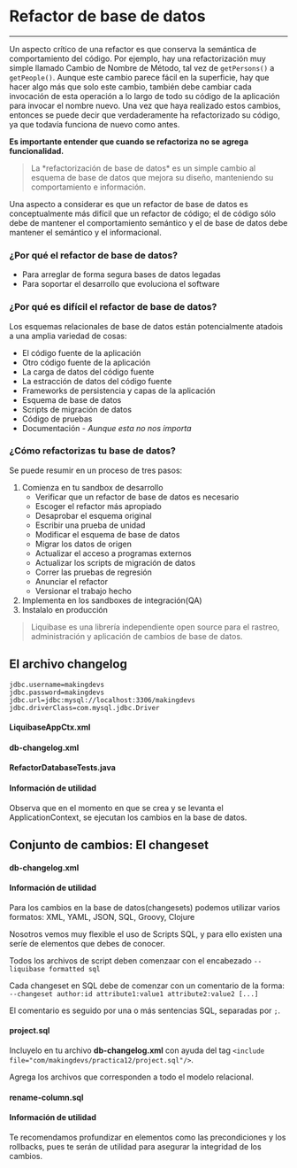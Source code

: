 # Refactor de base de datos

------

Un aspecto crítico de una refactor es que conserva la semántica de comportamiento del código. Por ejemplo, hay una refactorización muy simple llamado Cambio de Nombre de Método, tal vez de `getPersons()` a `getPeople()`. Aunque este cambio parece fácil en la superficie, hay que hacer algo más que solo este cambio, también debe cambiar cada invocación de esta operación a lo largo de todo su código de la aplicación para invocar el nombre nuevo. Una vez que haya realizado estos cambios, entonces se puede decir que verdaderamente ha refactorizado su código, ya que todavía funciona de nuevo como antes.

**Es importante entender que cuando se refactoriza **no** se agrega funcionalidad.**

<blockquote>
  <p>La *refactorización de base de datos* es un simple cambio al esquema de base de datos que mejora su diseño, manteniendo su comportamiento e información.</p>
</blockquote>

Una aspecto a considerar es que un refactor de base de datos es conceptualmente más difícil que un refactor de código; el de código sólo debe de mantener el comportamiento semántico y el de base de datos debe mantener el semántico y el informacional.

### ¿Por qué el refactor de base de datos?

* Para arreglar de forma segura bases de datos legadas
* Para soportar el desarrollo que evoluciona el software

### ¿Por qué es difícil el refactor de base de datos?

Los esquemas relacionales de base de datos están potencialmente atadois a una amplia variedad de cosas:

* El código fuente de la aplicación
* Otro código fuente de la aplicación
* La carga de datos del código fuente
* La estracción de datos del código fuente
* Frameworks de persistencia y capas de la aplicación
* Esquema de base de datos
* Scripts de migración de datos
* Código de pruebas
* Documentación - _Aunque esta no nos importa_

### ¿Cómo refactorizas tu base de datos?

Se puede resumir en un proceso de tres pasos:

1. Comienza en tu sandbox de desarrollo
    * Verificar que un refactor de base de datos es necesario
    * Escoger el refactor más apropiado
    * Desaprobar el esquema original
    * Escribir una prueba de unidad
    * Modificar el esquema de base de datos
    * Migrar los datos de origen
    * Actualizar el acceso a programas externos
    * Actualizar los scripts de migración de datos
    * Correr las pruebas de regresión
    * Anunciar el refactor
    * Versionar el trabajo hecho
2. Implementa en los sandboxes de integración(QA)
3. Instalalo en producción

<blockquote>
  <p>Liquibase es una librería independiente open source para el rastreo, administración y aplicación de cambios de base de datos.</p>
</blockquote>

## El archivo changelog

```
jdbc.username=makingdevs
jdbc.password=makingdevs
jdbc.url=jdbc:mysql://localhost:3306/makingdevs
jdbc.driverClass=com.mysql.jdbc.Driver
```

<div class="row">
  <div class="col-md-12">
    <h4><i class="icon-code"></i> LiquibaseAppCtx.xml</h4>
    <script type="syntaxhighlighter" class="brush: xml;"><![CDATA[
<?xml version="1.0" encoding="UTF-8"?>
<beans xmlns="http://www.springframework.org/schema/beans"
  xmlns:xsi="http://www.w3.org/2001/XMLSchema-instance"
  xmlns:util="http://www.springframework.org/schema/util"
  xmlns:context="http://www.springframework.org/schema/context"
  xsi:schemaLocation="http://www.springframework.org/schema/beans http://www.springframework.org/schema/beans/spring-beans.xsd
    http://www.springframework.org/schema/util http://www.springframework.org/schema/util/spring-util-4.0.xsd
    http://www.springframework.org/schema/context http://www.springframework.org/schema/context/spring-context-4.0.xsd">

  <context:property-placeholder location="com/makingdevs/practica12/jdbc.properties"/>  

  <bean id="dataSource" class="org.apache.commons.dbcp.BasicDataSource">
    <property name="username" value="${jdbc.username}" />
    <property name="password" value="${jdbc.password}" />
    <property name="url" value="${jdbc.url}" />
    <property name="driverClassName" value="${jdbc.driverClass}" />
  </bean>

  <bean id="liquibase" class="liquibase.integration.spring.SpringLiquibase">
    <property name="dataSource" ref="dataSource" />
    <property name="changeLog" value="classpath:/com/makingdevs/practica12/db-changelog.xml" />
  </bean>

</beans>
    ]]></script>
  </div>
</div>

<div class="row">
  <div class="col-md-6">
    <h4><i class="icon-code"></i> db-changelog.xml</h4>
    <script type="syntaxhighlighter" class="brush: xml;"><![CDATA[
<?xml version="1.0" encoding="UTF-8"?>
<databaseChangeLog xmlns="http://www.liquibase.org/xml/ns/dbchangelog"
  xmlns:xsi="http://www.w3.org/2001/XMLSchema-instance"
  xsi:schemaLocation="http://www.liquibase.org/xml/ns/dbchangelog
         http://www.liquibase.org/xml/ns/dbchangelog/dbchangelog-3.1.xsd">

</databaseChangeLog>
    ]]></script>
  </div>
  <div class="col-md-6">
    <h4><i class="icon-code"></i> RefactorDatabaseTests.java</h4>
    <script type="syntaxhighlighter" class="brush: java;"><![CDATA[
package com.makingdevs.practica12;

import org.junit.Test;
import org.junit.runner.RunWith;
import org.springframework.beans.factory.annotation.Autowired;
import org.springframework.context.ApplicationContext;
import org.springframework.test.context.ContextConfiguration;
import org.springframework.test.context.junit4.SpringJUnit4ClassRunner;
import org.springframework.util.Assert;

@RunWith(SpringJUnit4ClassRunner.class)
@ContextConfiguration(locations = { "LiquibaseAppCtx.xml" })
public class RefactorDatabaseTests {

  @Autowired
  ApplicationContext applicationContext;
  
  @Test
  public void testRefactor(){
    Assert.notNull(applicationContext);
  }

}
    ]]></script>
  </div>
</div>

<div class="bs-callout bs-callout-info">
<h4><i class="icon-coffee"></i> Información de utilidad</h4>
  <p>
    Observa que en el momento en que se crea y se levanta el ApplicationContext, se ejecutan los cambios en la base de datos.
  </a>
  </p>
</div>

## Conjunto de cambios: El changeset

<div class="row">
  <div class="col-md-12">
    <h4><i class="icon-code"></i> db-changelog.xml</h4>
    <script type="syntaxhighlighter" class="brush: xml;"><![CDATA[
<?xml version="1.0" encoding="UTF-8"?>
<databaseChangeLog xmlns="http://www.liquibase.org/xml/ns/dbchangelog"
  xmlns:xsi="http://www.w3.org/2001/XMLSchema-instance"
  xsi:schemaLocation="http://www.liquibase.org/xml/ns/dbchangelog
         http://www.liquibase.org/xml/ns/dbchangelog/dbchangelog-3.1.xsd">

  <changeSet id="1" author="makingdevs">
    <createTable tableName="someTable">
      <column name="id" type="int">
        <constraints primaryKey="true" nullable="false" />
      </column>
      <column name="name" type="varchar(50)">
        <constraints nullable="false" />
      </column>
      <column name="active" type="boolean" defaultValueBoolean="true" />
    </createTable>
  </changeSet>

</databaseChangeLog>
    ]]></script>
  </div>
</div>

<div class="bs-callout bs-callout-info">
<h4><i class="icon-coffee"></i> Información de utilidad</h4>
  <p>
    Para los cambios en la base de datos(changesets) podemos utilizar varios formatos: XML, YAML, JSON, SQL, Groovy, Clojure
  </a>
  </p>
</div>

Nosotros vemos muy flexible el uso de Scripts SQL, y para ello existen una seríe de elementos que debes de conocer.

Todos los archivos de script deben comenzaar con el encabezado `--liquibase formatted sql`

Cada changeset en SQL debe de comenzar con un comentario de la forma: `--changeset author:id attribute1:value1 attribute2:value2 [...]`

El comentario es seguido por una o más sentencias SQL, separadas por `;`.

<div class="row">
  <div class="col-md-12">
    <h4><i class="icon-code"></i> project.sql</h4>
    <script type="syntaxhighlighter" class="brush: sql;"><![CDATA[
--liquibase formatted sql

--changeset makingdevs:2
CREATE TABLE IF NOT EXISTS PROJECT(
    ID BIGINT AUTO_INCREMENT PRIMARY KEY,
    CODE_NAME VARCHAR(50) NOT NULL,
    DATE_CREATED TIMESTAMP NOT NULL,
    DESCRIPTION VARCHAR(255) NOT NULL,
    LAST_UPDATED TIMESTAMP NOT NULL,
    NAME VARCHAR(100) NOT NULL
);
--rollback drop table project;

--changeset makingdevs:3
INSERT INTO PROJECT(ID, CODE_NAME, DATE_CREATED, DESCRIPTION, LAST_UPDATED, NAME) VALUES
(1, 'FACTURANOT', TIMESTAMP '2014-02-12 13:31:52.366', 'Desarrollo de la app de Facturacion', TIMESTAMP '2014-02-12 13:31:52.366', 'Modulo de Facturacion'),
(2, 'VIMCHALLENGES', TIMESTAMP '2014-02-12 13:32:27.509', 'Aplicacion para desafiar a tus amigos con VIM', TIMESTAMP '2014-02-12 13:32:27.509', 'The Vim Challenges'),
(3, 'SPRING-WEB', TIMESTAMP '2014-02-12 13:33:17.968', 'Todos los temas de desarrollo web con Spring', TIMESTAMP '2014-02-12 13:33:17.968', 'Desarrollo Web con Spring'),
(4, 'AGILE-TASKBOARD', TIMESTAMP '2014-02-12 13:37:09.803', 'Un tablero de control de proyectos con historias de usuario y tareas', TIMESTAMP '2014-02-12 13:37:09.803', 'My uber taskboard');

--changeset makingdevs:4 dbms:mysql
CREATE TABLE IF NOT EXISTS PROJECT_USER(
    PROJECT_PARTICIPANTS_ID BIGINT,
    USER_ID BIGINT
);
    ]]></script>
  </div>
</div>

Incluyelo en tu archivo **db-changelog.xml** con ayuda del tag `<include file="com/makingdevs/practica12/project.sql"/>`.

<div class="alert alert-info">
  <strong><i class="icon-terminal"></i></strong> Agrega los archivos que corresponden a todo el modelo relacional.
</div>

<div class="row">
  <div class="col-md-12">
    <h4><i class="icon-code"></i> rename-column.sql</h4>
    <script type="syntaxhighlighter" class="brush: sql;"><![CDATA[
--liquibase formatted sql

--changeset makingdevs:18
alter table project add column full_description varchar(255);

--changeset makingdevs:19
update project set full_description=description where id=id and 1=1;

--changeset makingdevs:20
alter table project drop column description;
    ]]></script>
  </div>
</div>


<div class="bs-callout bs-callout-info">
<h4><i class="icon-coffee"></i> Información de utilidad</h4>
  <p>
    Te recomendamos profundizar en elementos como las precondiciones y los rollbacks, pues te serán de utilidad para asegurar la integridad de los cambios.
  </a>
  </p>
</div>